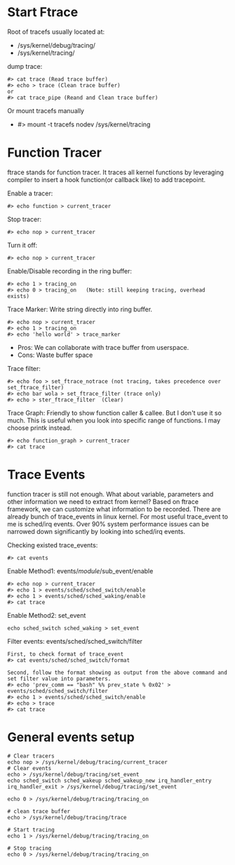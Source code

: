 # Start Ftrace
Root of tracefs usually located at:
- /sys/kernel/debug/tracing/
- /sys/kernel/tracing/

dump trace:
```
#> cat trace (Read trace buffer)
#> echo > trace (Clean trace buffer)
or
#> cat trace_pipe (Reand and Clean trace buffer)
```
Or mount tracefs manually
- #> mount -t tracefs nodev /sys/kernel/tracing

# Function Tracer
ftrace stands for function tracer. It traces all kernel functions by leveraging compiler to insert a hook function(or callback like) to add tracepoint. 

Enable a tracer:
```
#> echo function > current_tracer
```

Stop tracer:
```
#> echo nop > current_tracer
```

Turn it off:
```
#> echo nop > current_tracer
```

Enable/Disable recording in the ring buffer:
```
#> echo 1 > tracing_on
#> echo 0 > tracing_on   (Note: still keeping tracing, overhead exists)
```

Trace Marker: Write string directly into ring buffer.
```
#> echo nop > current_tracer
#> echo 1 > tracing_on
#> echo 'hello world' > trace_marker
```
  - Pros: We can collaborate with trace buffer from userspace.
  - Cons: Waste buffer space
  
Trace filter:
```
#> echo foo > set_ftrace_notrace (not tracing, takes precedence over set_ftrace_filter)
#> echo bar wola > set_ftrace_filter (trace only)
#> echo > ster_ftrace_filter  (Clear)
```

Trace Graph: Friendly to show function caller & callee. But I don't use it so much. This is useful when you look into specific range of functions. I may choose printk instead.
```
#> echo function_graph > current_tracer
#> cat trace
```

# Trace Events
function tracer is still not enough. What about variable, parameters and other information we need to extract from kernel? Based on ftrace framework, we can customize what information to be recorded. There are already bunch of trace_events in linux kernel. For most useful trace_event to me is sched/irq events. Over 90% system performance issues can be narrowed down significantly by looking into sched/irq events.

Checking existed trace_events:
```
#> cat events
```

Enable Method1: events/$module/$sub_event/enable
```
#> echo nop > current_tracer
#> echo 1 > events/sched/sched_switch/enable
#> echo 1 > events/sched/sched_waking/enable
#> cat trace
```

Enable Method2: set_event
```
echo sched_switch sched_waking > set_event
```

Filter events: events/sched/sched_switch/filter
```
First, to check format of trace_event
#> cat events/sched/sched_switch/format
```

```
Second, follow the format showing as output from the above command and set filter value into parameters.
#> echo 'prev_comm == "bash" %% prev_state % 0x02' > events/sched/sched_switch/filter
#> echo 1 > events/sched/sched_switch/enable
#> echo > trace
#> cat trace
```

# General events setup 

```
# Clear tracers
echo nop > /sys/kernel/debug/tracing/current_tracer
# Clear events
echo > /sys/kernel/debug/tracing/set_event
echo sched_switch sched_wakeup sched_wakeup_new irq_handler_entry irq_handler_exit > /sys/kernel/debug/tracing/set_event

echo 0 > /sys/kernel/debug/tracing/tracing_on

# clean trace buffer
echo > /sys/kernel/debug/tracing/trace

# Start tracing
echo 1 > /sys/kernel/debug/tracing/tracing_on

# Stop tracing
echo 0 > /sys/kernel/debug/tracing/tracing_on

```
